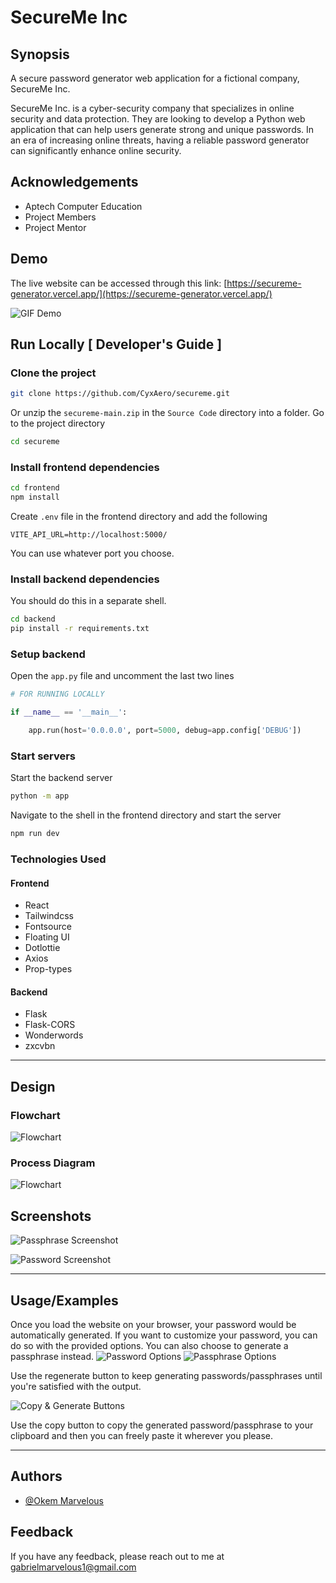 # SecureMe Inc

## Synopsis

A secure password generator web application for a fictional company, SecureMe Inc.

SecureMe Inc. is a cyber-security company that specializes in online security and data protection. They are looking to develop a Python web application that can help users generate strong and unique passwords. In an era of increasing online threats, having a reliable password generator can significantly enhance online security.

## Acknowledgements

- Aptech Computer Education
- Project Members
- Project Mentor

## Demo

The live website can be accessed through this link: [https://secureme-generator.vercel.app/](https://secureme-generator.vercel.app/)

![GIF Demo](frontend/src/assets/images/SecureMe-Demo.gif)

## Run Locally [ Developer's Guide ]

### Clone the project

```bash
git clone https://github.com/CyxAero/secureme.git
```

Or unzip the `secureme-main.zip` in the `Source Code` directory into a folder.
Go to the project directory

```bash
cd secureme
```

### Install frontend dependencies

```bash
cd frontend
npm install
```

Create `.env` file in the frontend directory and add the following

```text
VITE_API_URL=http://localhost:5000/
```

You can use whatever port you choose.

### Install backend dependencies

You should do this in a separate shell.

```bash
cd backend
pip install -r requirements.txt
```

### Setup backend

Open the `app.py` file and uncomment the last two lines

```python
# FOR RUNNING LOCALLY

if __name__ == '__main__':

    app.run(host='0.0.0.0', port=5000, debug=app.config['DEBUG'])
```

### Start servers

Start the backend server

```bash
python -m app
```

Navigate to the shell in the frontend directory and start the server

```bash
npm run dev
```

### Technologies Used

#### Frontend

- React
- Tailwindcss
- Fontsource
- Floating UI
- Dotlottie
- Axios
- Prop-types

#### Backend

- Flask
- Flask-CORS
- Wonderwords
- zxcvbn

---

## Design

### Flowchart

![Flowchart](frontend/src/assets/images/secureme-flowchart.svg)

### Process Diagram

![Flowchart](frontend/src/assets/images/secureme-process-diagram.svg)

## Screenshots

![Passphrase Screenshot](frontend/src/assets/images/secureme-passphrase.png)

![Password Screenshot](frontend/src/assets/images/secureme-password.png)

---

## Usage/Examples

Once you load the website on your browser, your password would be automatically generated. If you want to customize your password, you can do so with the provided options. You can also choose to generate a passphrase instead.
![Password Options](frontend/src/assets/images/password-options.png)
![Passphrase Options](frontend/src/assets/images/passphrase-options.png)

Use the regenerate button to keep generating passwords/passphrases until you're satisfied with the output.

![Copy & Generate Buttons](frontend/src/assets/images/copy-and-generate-buttons.png)

Use the copy button to copy the generated password/passphrase to your clipboard and then you can freely paste it wherever you please.

---

## Authors

- [@Okem Marvelous](https://github.com/joshthebaddest)

## Feedback

If you have any feedback, please reach out to me at <gabrielmarvelous1@gmail.com>
